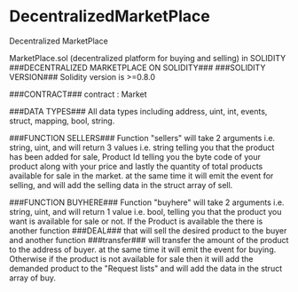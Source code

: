 # DecentralizedMarketPlace
Decentralized MarketPlace

MarketPlace.sol (decentralized platform for buying and selling) in SOLIDITY
###DECENTRALIZED MARKETPLACE ON SOLIDITY###
###SOLIDITY VERSION###
Solidity version is >=0.8.0

###CONTRACT###
contract : Market

###DATA TYPES###
All data types including address, uint, int, events, struct, mapping, bool, string.

###FUNCTION SELLERS###
Function "sellers" will take 2 arguments i.e. string, uint, and will return 3 values i.e. string telling you that the product has been added for sale, Product Id telling you the byte code of your product along with your price and lastly the quantity of total products available for sale in the market.
at the same time it will emit the event for selling, and will add the selling data in the struct array of sell.

###FUNCTION BUYHERE###
Function "buyhere" will take 2 arguments i.e. string, uint, and will return 1 value i.e. bool, telling you that the product you want is available for sale or not. If the Product is available the there is another function ###DEAL### that will sell the desired product to the buyer and another function ###transfer### will transfer the amount of the product to the address of buyer.
at the same time it will emit the event for buying. Otherwise if the product is not available for sale then it will add the demanded product to the "Request lists" and will add the data in the struct array of buy.

